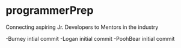 # programmerPrep
Connecting aspiring Jr. Developers to Mentors in the industry

-Burney intial commit
-Logan initial commit
-PoohBear initial commit